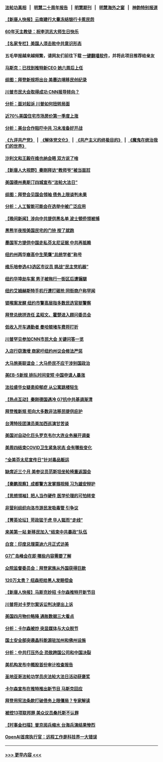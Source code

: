 #### [法轮功真相](https://github.com/gfw-breaker/truth/blob/master/README.md?t=0) &nbsp;&nbsp;|&nbsp;&nbsp; [明慧二十周年报告](https://github.com/gfw-breaker/mh-reports/blob/master/README.md?t=0) &nbsp;&nbsp;|&nbsp;&nbsp;[明慧期刊](https://github.com/gfw-breaker/mh-qikan) &nbsp;&nbsp;|&nbsp;&nbsp; [明慧海外之窗](https://github.com/gfw-breaker/mh-news/blob/master/README.md?t=0) &nbsp;&nbsp;|&nbsp;&nbsp; [神韵特别报道](https://github.com/gfw-breaker/mh-news/blob/master/shenyun.md?t=0)
#### [【新唐人快报】云南建行大量冻结银行卡惹民怨](../pages/nsc412/n13994078.md?t=05120643) 
#### [60年天主教徒：祝李洪志大师生日快乐](../pages/nsc412/n13993356.md?t=05120643) 
#### [【名家专栏】美国人须击败中共意识形态](../pages/nsc412/n13993076.md?t=05120643) 
#### 五毛举报越来越频繁，请网友们前往下载 [一键翻墙软件](https://github.com/gfw-breaker/ssr-accounts)，并将此项目推荐给亲友
#### [马斯克：已找到推特新CEO 她六周后上任](../pages/nsc412/n13994265.md?t=05120643) 
#### [组图：拜登新规将出台 美墨边境移民创纪录](../pages/nsc412/n13994117.md?t=05120643) 
#### [川普市民大会取得成功 CNN报导转向？](../pages/nsc412/n13994129.md?t=05120643) 
#### [分析：面对起诉 川普如何扭转局面](../pages/nsc412/n13994161.md?t=05120643) 
#### [近70%美国住宅市场房价第一季度上涨](../pages/nsc412/n13994218.md?t=05120643) 
#### [分析：美台合作阻吓中共 习未准备好开战](../pages/nsc412/n13989226.md?t=05120643) 
#### [《九评共产党》](https://github.com/begood0513/9ping.md/blob/master/README.md) &nbsp;|&nbsp; [《解体党文化》](../../../../jtdwh.md/blob/master/README.md)  &nbsp;|&nbsp; [《共产主义的终极目的》](../../../../gczydzjmd.md/blob/master/README.md) &nbsp;|&nbsp; [《魔鬼在统治我们的世界》](../../../../mgztzwmdsj.md/blob/master/README.md) 
#### [沙利文和王毅在维也纳会晤 双方说了啥](../pages/nsc412/n13994118.md?t=05120643) 
#### [【新唐人大视野】秦刚拜访“教师爷”被当面怼](../pages/nsc412/n13993876.md?t=05120643) 
#### [美国德州奥斯汀四城宣布“法轮大法日”](../pages/nsc412/n13993829.md?t=05120643) 
#### [组图：拜登会见国会领袖 债务上限谈判未果](../pages/nsc412/n13993892.md?t=05120643) 
#### [分析：人工智能可能会在选举中被广泛应用](../pages/nsc412/n13993781.md?t=05120643) 
#### [【晚间新闻】涉向中共提供黑名单 波士顿侨领被捕](../pages/nsc412/n13993670.md?t=05120643) 
#### [黑熊半夜按美国民宅的门铃 按了就跑](../pages/nsc412/n13993479.md?t=05120643) 
#### [墨国军方提供中国走私芬太尼证据 中共再抵赖](../pages/nsc412/n13993556.md?t=05120643) 
#### [纽约州两华裔高中生荣膺“总统学者”称号](../pages/nsc412/n13993588.md?t=05120643) 
#### [维乐培参选43选区市议员 挑战“民主党机器”](../pages/nsc412/n13993520.md?t=05120643) 
#### [纽约华埠劫车案 男子被拖行一街区后遭辗腿](../pages/nsc412/n13993513.md?t=05120643) 
#### [纽约艾姆赫斯特手机行遭打砸抢 同街商户称罕闻](../pages/nsc412/n13993532.md?t=05120643) 
#### [锁喉案发酵 纽约市警高层指多数民选官挺警察](../pages/nsc412/n13993518.md?t=05120643) 
#### [拜登总统拼连任 孟昭文、霍楚进入顾问委员会](../pages/nsc412/n13993586.md?t=05120643) 
#### [低收入开车通勤者 曼哈顿堵车费将打折](../pages/nsc412/n13993558.md?t=05120643) 
#### [川普罕见参加CNN市民大会 关键问答一览](../pages/nsc412/n13993401.md?t=05120643) 
#### [入店行窃激增 商家吁纽约州议会修法严惩](../pages/nsc412/n13993516.md?t=05120643) 
#### [大马旅美联谊会：大马侨民不应干涉别国政治](../pages/nsc412/n13993522.md?t=05120643) 
#### [美EB-5新规 排队时间变短 中国申请人暴涨](../pages/nsc412/n13993273.md?t=05120643) 
#### [法拉盛华女疑患抑郁症 从公寓跳楼轻生](../pages/nsc412/n13993529.md?t=05120643) 
#### [【热点互动】秦刚德国遇冷 G7抗中共基调渐清](../pages/nsc412/n13993345.md?t=05120643) 
#### [拜登推新规 拒向大多数非法移民提供庇护](../pages/nsc412/n13993234.md?t=05120643) 
#### [台湾特技团演员美加西巡演甘苦谈](../pages/nsc412/n13993462.md?t=05120643) 
#### [美国对自动化巨头罗克韦尔大连业务展开调查](../pages/nsc412/n13993295.md?t=05120643) 
#### [美周四结束COVID卫生紧急状态 会有哪些变化](../pages/nsc412/n13993334.md?t=05120643) 
#### [“全美芬太尼宣传日”针对毒品贩运](../pages/nsc412/n13993436.md?t=05120643) 
#### [缺席近三个月 美参议员范斯坦坐轮椅重返国会](../pages/nsc412/n13993333.md?t=05120643) 
#### [【秦鹏观察】成都警方发掌掴视频 习为雄安辩护](../pages/nsc412/n13993340.md?t=05120643) 
#### [【思想领袖】把人当作硬件 医学伦理的可怕转变](../pages/nsc412/n13966844.md?t=05120643) 
#### [非营利组织向洛市游民发吸毒管 引争议](../pages/nsc412/n13993366.md?t=05120643) 
#### [【菁英论坛】苛政猛于虎 华人铤而“走线”](../pages/nsc412/n13993330.md?t=05120643) 
#### [来美第一站 新移民加入“结束中共暴政”队伍](../pages/nsc412/n13992721.md?t=05120643) 
#### [白宫：印度总理莫迪六月正式访美](../pages/nsc412/n13993227.md?t=05120643) 
#### [G7广岛峰会在即 哪些内容需要了解](../pages/nsc412/n13993325.md?t=05120643) 
#### [众院监督委员会：拜登家族从外国获得巨款](../pages/nsc412/n13993301.md?t=05120643) 
#### [120万太贵？ 纽森拒给黑人发赔偿金](../pages/nsc412/n13993338.md?t=05120643) 
#### [【新唐人快报】马斯克妙招 卡尔森推特开新节目](../pages/nsc412/n13993311.md?t=05120643) 
#### [川普将对卡罗尔案诉讼判决提出上诉](../pages/nsc412/n13992992.md?t=05120643) 
#### [美国四月物价略降 通胀数据三大看点](../pages/nsc412/n13993282.md?t=05120643) 
#### [分析：卡尔森被炒 突显媒体与大众脱节](../pages/nsc412/n13993241.md?t=05120643) 
#### [国土安全部突袭晶科能源驻加州和佛州设施](../pages/nsc412/n13993270.md?t=05120643) 
#### [分析：中共打压外企 恐致跨国公司和中国决裂](../pages/nsc412/n13993252.md?t=05120643) 
#### [美机构发布中概股首份审计检查报告](../pages/nsc412/n13993266.md?t=05120643) 
#### [圣地亚哥法轮功学员庆法轮大法日活动获褒奖](../pages/nsc412/n13992915.md?t=05120643) 
#### [卡尔森宣布在推特推出新节目 马斯克回应](../pages/nsc412/n13993185.md?t=05120643) 
#### [拜登用宪法条款打破债务上限僵局？专家解读](../pages/nsc412/n13993190.md?t=05120643) 
#### [被控13项联邦罪 美众议员桑托斯不认罪](../pages/nsc412/n13993155.md?t=05120643) 
#### [【时事金扫描】普京阅兵缩水 台海兵演结果惨烈](../pages/nsc412/n13993177.md?t=05120643) 
#### [OpenAI首席执行官：远程工作是科技界一大错误](../pages/nsc412/n13992858.md?t=05120643) 

----
#### [ >>> 更早内容 <<< ](../indexes/nsc412-earlier.md)
